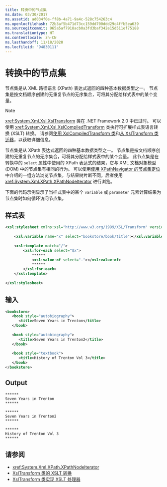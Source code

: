 ```yaml
---
title: 转换中的节点集
ms.date: 03/30/2017
ms.assetid: ad034f0e-ff8b-4a71-9a4c-528c754263c4
ms.openlocfilehash: 72b3af5b471d73cc159dd700ddd29c4ffb5ea639
ms.sourcegitcommit: 965a5af7918acb0a3fd3baf342e15d511ef75188
ms.translationtype: HT
ms.contentlocale: zh-CN
ms.lasthandoff: 11/18/2020
ms.locfileid: "94830111"
---
```

# <a name="node-sets-in-transformations"></a>转换中的节点集
节点集是从 XML 路径语言 (XPath) 表达式返回的四种基本数据类型之一。 节点集是按文档顺序创建的无重复节点的无序集合，可将其分配给样式表中的某个变量。  
  
> [!NOTE]
> <xref:System.Xml.Xsl.XslTransform> 类在 .NET Framework 2.0 中已过时。 可以使用 <xref:System.Xml.Xsl.XslCompiledTransform> 类执行可扩展样式表语言转换 (XSLT) 转换。 请参阅[使用 XslCompiledTransform 类](using-the-xslcompiledtransform-class.md)和[从 XslTransform 类迁移](migrating-from-the-xsltransform-class.md)，以获取详细信息。  
  
 节点集是从 XPath 表达式返回的四种基本数据类型之一。 节点集是按文档顺序创建的无重复节点的无序集合，可将其分配给样式表中的某个变量。 此节点集是在转换中的 `select` 属性中使用的 XPath 表达式的结果，它与 XML 文档对象模型 (DOM) 中的节点集有相同的行为。 可以使用[使用 XPathNavigator 的节点集定位](node-set-navigation-using-xpathnavigator.md)中介绍的一组方法浏览节点集，与结果树片断不同，后者使用 <xref:System.Xml.XPath.XPathNodeIterator> 进行浏览。  
  
 下面的代码示例显示了当样式表中的某个 `variable` 或 `parameter` 元素计算结果为节点集时如何循环访问节点集。  
  
## <a name="style-sheet"></a>样式表  
  
```xml  
<xsl:stylesheet xmlns:xsl="http://www.w3.org/1999/XSL/Transform" version="1.0">  
  
    <xsl:variable name="x" select="bookstore/book/title"></xsl:variable>  
  
    <xsl:template match="/">  
        <xsl:for-each select="$x">  
            ******  
            <xsl:value-of select="."></xsl:value-of>  
            ******  
        </xsl:for-each>  
    </xsl:template>  
  
</xsl:stylesheet>  
```  
  
## <a name="input"></a>输入  
  
```xml  
<bookstore>  
   <book style="autobiography">  
      <title>Seven Years in Trenton</title>  
   </book>  
  
   <book style="autobiography">  
      <title>Seven Years in Trenton2</title>  
   </book>  
  
   <book style="textbook">  
      <title>History of Trenton Vol 3</title>  
   </book>  
</bookstore>  
```  
  
## <a name="output"></a>Output  
  
```output  
******  
Seven Years in Trenton  
******  
  
******  
Seven Years in Trenton2  
******  
  
******  
History of Trenton Vol 3  
******  
```  
  
## <a name="see-also"></a>请参阅

- <xref:System.Xml.XPath.XPathNodeIterator>
- [XslTransform 类的 XSLT 转换](xslt-transformations-with-the-xsltransform-class.md)
- [XslTransform 类实现 XSLT 处理器](xsltransform-class-implements-the-xslt-processor.md)
